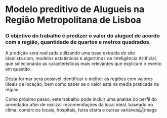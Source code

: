 # Modelo preditivo de Alugueis na Região Metropolitana de Lisboa

### O objetivo do trabalho é predizer o valor do aluguel de acordo com a região, quantidade de quartos e metros quadrados.


A predição será realizada utilizando uma base extraída do site Idealista.com, modelos estatísticos e algoritmos de Inteligência Artificial, que selecionarão as características mais relevantes que explicam o evento em questão.

Desta formar será possível identificar o melhor as regiões com valores ideais de locação, bem como saber se o valor está na media praticada na região.

Como próximo passo, este trabalho pode incluir uma analise do perfil do arrendador afim de realizar recomendações da local ideal, baseado no clima, comércios locais, hospitais, faixa etária e outras variáveis![image](https://github.com/johnosd/MPAlugueisLisboa/assets/22200130/578869a3-c55b-48f4-af9a-b7ce287fa8c7)
